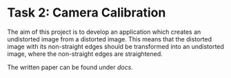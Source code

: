 # Task 2: Camera Calibration

The aim of this project is to develop an application which creates an
undistorted image from a distorted image. This means that the distorted image
with its non-straight edges should be transformed into an undistorted image,
where the non-straight edges are straightened.

The written paper can be found under *docs*.
